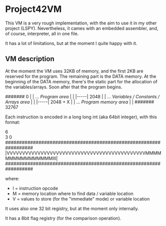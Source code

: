 # Project42VM

This VM is a very rough implementation, with the aim to use it in my other project (LSPY).
Nevertheless, it cames with an embedded assembler, and, of course, interpreter, all in one file.

It has a lot of limitations, but at the moment I quite happy with it.

## VM description

At the moment the VM uses 32KB of memory, and the first 2KB are reserved for the program. The remaining part is the DATA memory. At the beginning of the DATA memory, there's the static part for the allocation of the variables/arrays. Soon after that the program begins.

####### 0
|     |
  ...   *Program area*
|     |
|-----| 2048
|     |
  ...   *Variables / Constants / Arrays area*
|     |
|-----| 2048 + X
|     |
  ...   *Program memory area*
|     |
####### 32767

Each instruction is encoded in a long long int (aka 64bit integer), with this format:

 6                                                              
 3                                                              0 
##################################################################
|VVVVVVVVVVVVVVVVVVVVVVVVVVVVVVVVVVVVVVVVVVVVVMMMMMMMMMMMMMMMMIII|
##################################################################

where:

- I = instruction opcode 
- M = memory location where to find data / variable location
- V = values to store (for the "immediate" mode) or variable location

It uses also one 32 bit registry, but at the moment only internally.

It has a 8bit flag registry (for the comparison operation).